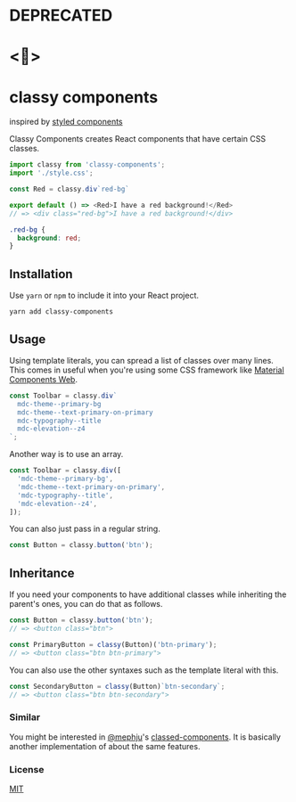 # DEPRECATED

# <🎩>
# classy components

inspired by [styled components][styled]

Classy Components creates React components that have certain CSS classes.

```javascript
import classy from 'classy-components';
import './style.css';

const Red = classy.div`red-bg`

export default () => <Red>I have a red background!</Red>
// => <div class="red-bg">I have a red background!</div>
```

```css
.red-bg {
  background: red;
}
```

## Installation
Use `yarn` or `npm` to include it into your React project.

```
yarn add classy-components
```

## Usage
Using template literals, you can spread a list of classes over many lines.
This comes in useful when you're using some CSS framework like
[Material Components Web][mdc].

```javascript
const Toolbar = classy.div`
  mdc-theme--primary-bg
  mdc-theme--text-primary-on-primary
  mdc-typography--title
  mdc-elevation--z4
`;
```

Another way is to use an array.

```javascript
const Toolbar = classy.div([
  'mdc-theme--primary-bg',
  'mdc-theme--text-primary-on-primary',
  'mdc-typography--title',
  'mdc-elevation--z4',
]);
```

You can also just pass in a regular string.

```javascript
const Button = classy.button('btn');
```

## Inheritance
If you need your components to have additional classes while inheriting the
parent's ones, you can do that as follows.

```javascript
const Button = classy.button('btn');
// => <button class="btn">

const PrimaryButton = classy(Button)('btn-primary');
// => <button class="btn btn-primary">
```

You can also use the other syntaxes such as the template literal with this.

```javascript
const SecondaryButton = classy(Button)`btn-secondary`;
// => <button class="btn btn-secondary">
```


### Similar
You might be interested in [@mephju][mephju]'s [classed-components][classed].
It is basically another implementation of about the same features.

[styled]: https://github.com/styled-components/styled-components/
[classed]: https://github.com/mephju/classed-components/
[mephju]: https://github.com/mephju/
[mdc]: https://github.com/material-components/material-components-web/
[classnames]: https://github.com/JedWatson/classnames
[npm]: https://www.npmjs.com/package/classy-components

### License
[MIT](https://github.com/sk22/classy-components.js/blob/master/LICENSE)
